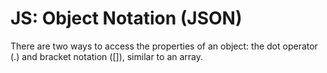 # JS: Object Notation (JSON)

There are two ways to access the properties of an object: the dot operator (.) and bracket notation ([]), similar to an array.